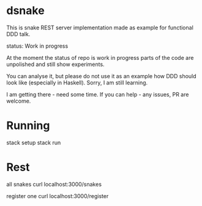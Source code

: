 # dsnake


This is snake REST server implementation 
made as example for functional DDD talk.

status: Work in progress

At the moment the status of repo is work in progress
parts of the code are unpolished and still show experiments.

You can analyse it, but please do not use it as an example how DDD 
should look like (especially in Haskell). Sorry, I am still learning.

I am getting there - need some time.
If you can help - any issues, PR are welcome.

# Running
stack setup
stack run 




# Rest

all snakes
curl localhost:3000/snakes

register one
curl localhost:3000/register


